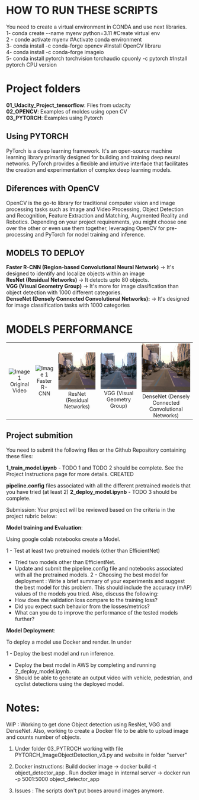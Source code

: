 # HOW TO RUN THESE SCRIPTS
You need to create a virtual environment in CONDA and use next libraries. <br>
1-  conda create --name myenv python=3.11 #Create virtual env <br>
2 - conde activate myenv #Activate conda environment <br>
3-  conda install -c conda-forge opencv #Install OpenCV libraru <br> 
4-  conda install -c conda-forge imageio <br>
5-  conda install pytorch torchvision torchaudio cpuonly -c pytorch #Install pytorch CPU version <br>


# Project folders

**01_Udacity_Project_tensorflow**: Files from udacity <br>
**02_OPENCV**: Examples of moldes using open CV <br>
**03_PYTORCH**: Examples using Pytorch <br>

## Using PYTORCH
PyTorch is a deep learning framework. It's an open-source machine learning library primarily designed for building and training deep neural networks. PyTorch provides a flexible and intuitive interface that facilitates the creation and experimentation of complex deep learning models.

## Diferences with OpenCV
OpenCV is the go-to library for traditional computer vision and image processing tasks such as Image and Video Processing, Object Detection and Recognition, Feature Extraction and Matching, Augmented Reality and Robotics. Depending on your project requirements, you might choose one over the other or even use them together, leveraging OpenCV for pre-processing and PyTorch for nodel training and inference.

## MODELS TO DEPLOY

**Faster R-CNN (Region-based Convolutional Neural Network)** -> It's designed to identify and localize objects within an image <br>
**ResNet (Residual Networks)** -> It detects upto 80 objects. <br>
**VGG (Visual Geometry Group)** -> It's more for image clasification than object detection with 1000 different categories. <br>
**DenseNet (Densely Connected Convolutional Networks):** -> It's designed for image classification tasks with 1000 categories <br>


# MODELS PERFORMANCE
<table>
  <tr>
    <td align="center"><img src="https://github.com/markgarcia-ai/selfdrivingcarnanodegree/blob/main/01_ObjectDetection/results/video.gif" alt="Image 1" width="400" /> Original Video</td>
    <td align="center"><img src="https://github.com/markgarcia-ai/selfdrivingcarnanodegree/blob/main/01_ObjectDetection/results/Fasterrcnn.gif" alt="Image 1" width="400" /> Faster R-CNN</td>    
    <td align="center"><img src="https://github.com/marcjesus/udacity/blob/main/01_ObjectDetection/OPENCV_output_gif.gif" alt="Image 2" width="400" /> ResNet (Residual Networks)</td>
    <td align="center"><img src="https://github.com/marcjesus/udacity/blob/main/01_ObjectDetection/output.gif" alt="Image 1" width="400" /> VGG (Visual Geometry Group) </td>
    <td align="center"><img src="https://github.com/marcjesus/udacity/blob/main/01_ObjectDetection/OPENCV_output_gif.gif" alt="Image 2" width="400" />DenseNet (Densely Connected Convolutional Networks)</td>    
  </tr>
</table>


## Project submition

You need to submit the following files or the Github Repository containing these files:

**1_train_model.ipynb** - TODO 1 and TODO 2 should be complete. See the Project Instructions page for more details. 
CREATED 

**pipeline.config** files associated with all the different pretrained models that you have tried (at least 2)
**2_deploy_model.ipynb** - TODO 3 should be complete.

Submission: Your project will be reviewed based on the criteria in the project rubric below:

**Model training and Evaluation**: 

Using google colab notebooks create a Model. 

1 - Test at least two pretrained models (other than EfficientNet) 
  - Tried two models other than EfficientNet.
  - Update and submit the pipeline.config file and notebooks associated with all the pretrained models.
2 - Choosing the best model for deployment : Write a brief summary of your experiments and suggest the best model for this problem. This should include the accuracy (mAP) values of the models you tried. Also, discuss the following:
  - How does the validation loss compare to the training loss?
  - Did you expect such behavior from the losses/metrics?
  - What can you do to improve the performance of the tested models further?

**Model Deployment**:


To deploy a model use Docker and render.
In under 

1 - Deploy the best model and run inference.
  - Deploy the best model in AWS by completing and running 2_deploy_model.ipynb.
  - Should be able to generate an output video with vehicle, pedestrian, and cyclist detections using the deployed model.


# Notes:

WIP : Working to get done Object detection using ResNet, VGG and DenseNet. Also, working to create a Docker file to be able to upload image and counts number of objects. 
1) Under folder 03_PYTROCH working with file PYTORCH_ImageObjectDetection_v3.py and website in folder "server"
2) Docker instructions:
   Build docker image -> docker build -t object_detector_app .
   Run docker image in internal server -> docker run -p 5001:5000 object_detector_app 

3) Issues : The scripts don't put boxes around images anymore.




